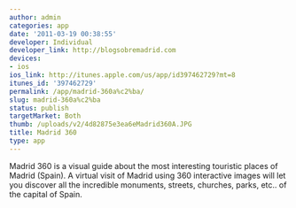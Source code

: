 ```yaml
---
author: admin
categories: app
date: '2011-03-19 00:38:55'
developer: Individual
developer_link: http://blogsobremadrid.com
devices: 
- ios
ios_link: http://itunes.apple.com/us/app/id397462729?mt=8
itunes_id: '397462729'
permalink: /app/madrid-360a%c2%ba/
slug: madrid-360a%c2%ba
status: publish
targetMarket: Both
thumb: /uploads/v2/4d82875e3ea6eMadrid360A.JPG
title: Madrid 360
type: app
---
```


Madrid 360 is a visual guide about the most interesting touristic places of Madrid (Spain). A virtual visit of Madrid using 360 interactive images will let you discover all the incredible monuments, streets, churches, parks, etc.. of the capital of Spain.
